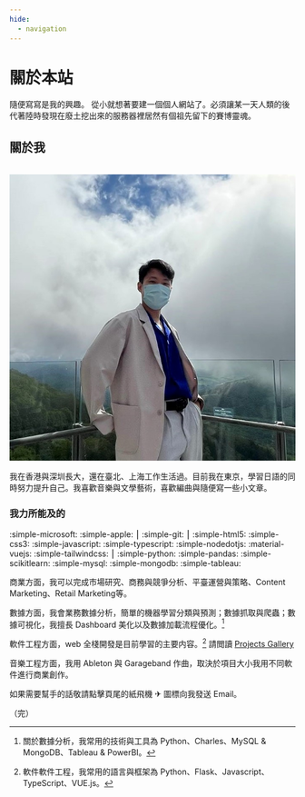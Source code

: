 ```yaml
---
hide:
  - navigation
---
```



# 關於本站

隨便寫寫是我的興趣。
從小就想著要建一個個人網站了。必須讓某一天人類的後代著陸時發現在廢土挖出來的服務器裡居然有個祖先留下的賽博靈魂。

## 關於我

<br>

<img src="../assets/avatar.jpg" alt="Avatar" class="avatar">

<br>

我在香港與深圳長大，還在臺北、上海工作生活過。目前我在東京，學習日語的同時努力提升自己。我喜歡音樂與文學藝術，喜歡編曲與隨便寫一些小文章。


### 我力所能及的

:simple-microsoft:
:simple-apple:
⎮
:simple-git:
⎮
:simple-html5:
:simple-css3:
:simple-javascript:
:simple-typescript:
:simple-nodedotjs:
:material-vuejs:
:simple-tailwindcss:
⎮
:simple-python:
:simple-pandas:
:simple-scikitlearn:
:simple-mysql:
:simple-mongodb:
:simple-tableau:


商業方面，我可以完成市場研究、商務與競爭分析、平臺運營與策略、Content Marketing、Retail Marketing等。

數據方面，我會業務數據分析，簡單的機器學習分類與預測；數據抓取與爬蟲；數據可視化，我擅長 Dashboard 美化以及數據加載流程優化。[^1]

[^1]: 關於數據分析，我常用的技術與工具為 Python、Charles、MySQL & MongoDB、Tableau & PowerBI。

軟件工程方面，web 全棧開發是目前學習的主要内容。[^2]
請閲讀 [Projects Gallery](./tech/projects.md)

[^2]: 軟件軟件工程，我常用的語言與框架為 Python、Flask、Javascript、TypeScript、VUE.js。

音樂工程方面，我用 Ableton 與 Garageband 作曲，取決於項目大小我用不同軟件進行商業創作。

如果需要幫手的話敬請點擊頁尾的紙飛機 ✈ 圖標向我發送 Email。





（完）


